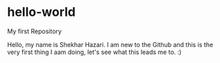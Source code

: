 # hello-world
My first Repository

Hello, my name is Shekhar Hazari. I am new to the Github and this is the very first thing I aam doing, let's see what this leads me to. :)
